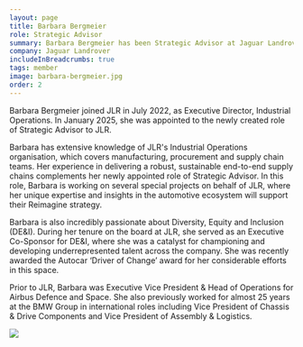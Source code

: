 ```yaml
---
layout: page
title: Barbara Bergmeier
role: Strategic Advisor
summary: Barbara Bergmeier has been Strategic Advisor at Jaguar Landrover since January 2025.
company: Jaguar Landrover
includeInBreadcrumbs: true
tags: member
image: barbara-bergmeier.jpg
order: 2
---
```


<div class="govuk-grid-row">
  <div class="govuk-grid-column-two-thirds">
  
Barbara Bergmeier joined JLR in July 2022, as Executive Director, Industrial Operations. In January 2025, she was appointed to the newly created role of Strategic Advisor to JLR.

Barbara has extensive knowledge of JLR's Industrial Operations organisation, which covers manufacturing, procurement and supply chain teams. Her experience in delivering a robust, sustainable end-to-end supply chains complements her newly appointed role of Strategic Advisor. In this role, Barbara is working on several special projects on behalf of JLR, where her unique expertise and insights in the automotive ecosystem will support their Reimagine strategy.

Barbara is also incredibly passionate about Diversity, Equity and Inclusion (DE&I). During her tenure on the board at JLR, she served as an Executive Co-Sponsor for DE&I, where she was a catalyst for championing and developing underrepresented talent across the company. She was recently awarded the Autocar ‘Driver of Change’ award for her considerable efforts in this space.

Prior to JLR, Barbara was Executive Vice President & Head of Operations for Airbus Defence and Space. She also previously worked for almost 25 years at the BMW Group in international roles including Vice President of Chassis & Drive Components and Vice President of Assembly & Logistics.
  </div>
  <div class="govuk-grid-column-one-third member-page-image"><img src="/images/{{image}}"/></div>
</div>
